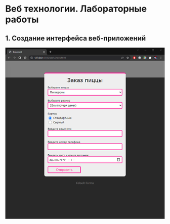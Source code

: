 # Веб технологии. Лабораторные работы

## 1. Создание интерфейса веб-приложений

![alt text](materials/form.png "Описание будет тут")

